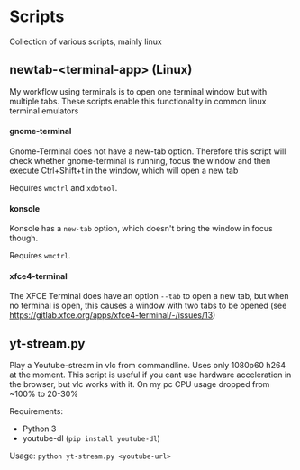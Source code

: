 # Scripts
Collection of various scripts, mainly linux

## newtab-&lt;terminal-app&gt; (Linux)
My workflow using terminals is to open one terminal window but with multiple tabs. These scripts enable this functionality in common linux terminal emulators

#### gnome-terminal
Gnome-Terminal does not have a new-tab option. Therefore this script will check whether gnome-terminal is running, focus the window and then execute Ctrl+Shift+t in the window, which will open a new tab

Requires `wmctrl` and `xdotool`.

#### konsole
Konsole has a `new-tab` option, which doesn't bring the window in focus though.

Requires `wmctrl`.

#### xfce4-terminal
The XFCE Terminal does have an option `--tab` to open a new tab, but when no terminal is open, this causes a window with two tabs to be opened (see https://gitlab.xfce.org/apps/xfce4-terminal/-/issues/13)

## yt-stream<span>.py
Play a Youtube-stream in vlc from commandline. Uses only 1080p60 h264 at the moment. This script is useful if you cant use hardware acceleration in the browser, but vlc works with it. On my pc CPU usage dropped from ~100% to 20-30%

Requirements:
- Python 3
- youtube-dl (`pip install youtube-dl`)

Usage:
`python yt-stream.py <youtube-url>`